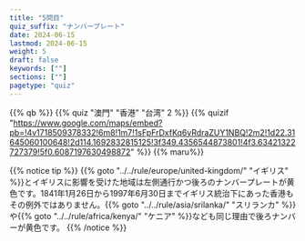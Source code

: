 ```yaml
---
title: "5問目"
quiz_suffix: "ナンバープレート"
date: 2024-06-15
lastmod: 2024-06-15
weight: 5
draft: false
keywords: [""]
sections: [""]
pagetype: "quiz"
---
```


{{% qb %}}
{{% quiz "澳門" "香港" "台湾" 2 %}}
{{% quizif "https://www.google.com/maps/embed?pb=!4v1718509378332!6m8!1m7!1sFpFrDxfKq6yRdraZUY1NBQ!2m2!1d22.31645060100648!2d114.1692832815125!3f349.4356544873801!4f3.63421322727379!5f0.6087197630498872" %}}
{{% maru%}}

<div class="googlemap-if ansarea transparent-area">
{{% notice tip %}}
{{% goto "../../rule/europe/united-kingdom/" "イギリス" %}}とイギリスに影響を受けた地域は左側通行かつ後ろのナンバープレートが黄色です。1841年1月26日から1997年6月30日までイギリス統治下にあった香港もその例外ではありません。{{% goto "../../rule/asia/srilanka/" "スリランカ" %}}や{{% goto "../../rule/africa/kenya/" "ケニア" %}}なども同じ理由で後ろナンバーが黄色です。
{{% /notice %}}

</div>